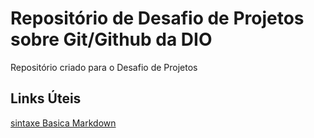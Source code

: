 # Repositório de Desafio de Projetos sobre Git/Github da DIO
Repositório criado para o Desafio de Projetos

## Links Úteis
[sintaxe Basica Markdown](https://www.markdownguide.org/basic-syntax/)


